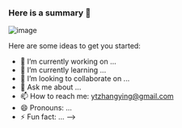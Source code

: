 ### Here is a summary 👋
![image](https://user-images.githubusercontent.com/24948855/192332474-27613a5f-77a7-49c9-8792-161c93288723.png)

Here are some ideas to get you started:

- 🔭 I’m currently working on ...
- 🌱 I’m currently learning ...
- 👯 I’m looking to collaborate on ...
- 💬 Ask me about ...
- 📫 How to reach me: ytzhangying@gmail.com
- 😄 Pronouns: ...
- ⚡ Fun fact: ... 
-->
